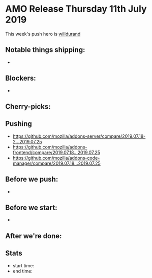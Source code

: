 # AMO Release Thursday 11th July 2019

This week's push hero is [willdurand](https://github.com/willdurand)

## Notable things shipping:

*

## Blockers:

*

## Cherry-picks:


## Pushing

- https://github.com/mozilla/addons-server/compare/2019.07.18-2...2019.07.25
- https://github.com/mozilla/addons-frontend/compare/2019.07.18...2019.07.25
- https://github.com/mozilla/addons-code-manager/compare/2019.07.18...2019.07.25

## Before we push:

* 

## Before we start:

*

## After we're done:


## Stats

- start time:
- end time:
